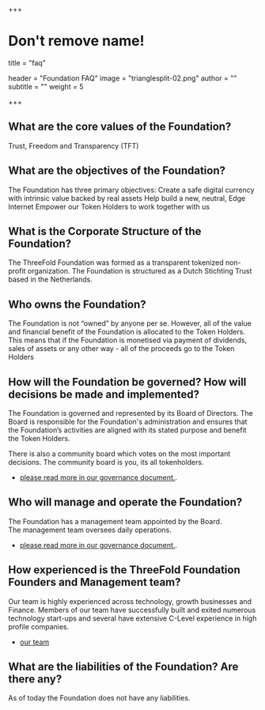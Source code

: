+++
# Don't remove name!
title = "faq"

header = "Foundation FAQ"
image = "trianglesplit-02.png"
author = ""
subtitle = ""
weight = 5

+++

## What are the core values of the Foundation?

Trust, Freedom and Transparency (TFT)

## What are the objectives of the Foundation?

The Foundation has three primary objectives:
Create a safe digital currency with intrinsic value backed by real assets
Help build a new, neutral, Edge Internet
Empower our Token Holders to work together with us

## What is the Corporate Structure of the Foundation?

The ThreeFold Foundation was formed as a transparent tokenized non-profit organization.  The Foundation is structured as a Dutch Stichting Trust based in the Netherlands.

## Who owns the Foundation?

The Foundation is not “owned” by anyone per se.  However, all of the value and financial benefit of the Foundation is allocated to the Token Holders.  This means that if the Foundation is monetised via payment of dividends, sales of assets or any other way - all of the proceeds go to the Token Holders

## How will the Foundation be governed?  How will decisions be made and implemented?

The Foundation is governed and represented by its Board of Directors.  The Board is responsible for the Foundation's administration and ensures that the Foundation’s activities are aligned with its stated purpose and benefit the Token Holders.

There is also a community board which votes on the most important decisions. The community board is you, its all tokenholders.

- [please read  more in our governance document.](http://www.threefoldtoken.com/governance).

## Who will manage and operate the Foundation?

The Foundation has a management team appointed by the Board.  
The management team oversees daily operations.

- [please read  more in our governance document.](http://www.threefoldtoken.com/governance).

## How experienced is the ThreeFold Foundation Founders and Management team?

Our team is highly experienced across technology, growth businesses and Finance.  Members of our team have successfully built and exited numerous technology start-ups and several have extensive C-Level experience in high profile companies.   

- [our team](http://www.threefoldtoken.com/team)

## What are the liabilities of the Foundation?  Are there any?

As of today the Foundation does not have any liabilities.



